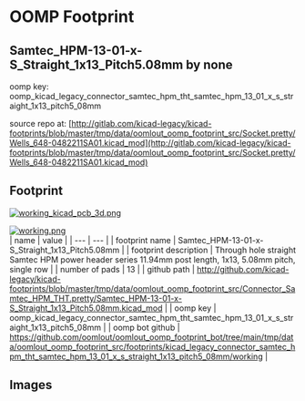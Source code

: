 # OOMP Footprint  
## Samtec_HPM-13-01-x-S_Straight_1x13_Pitch5.08mm  by none  
  
oomp key: oomp_kicad_legacy_connector_samtec_hpm_tht_samtec_hpm_13_01_x_s_straight_1x13_pitch5_08mm  
  
source repo at: [http://gitlab.com/kicad-legacy/kicad-footprints/blob/master/tmp/data/oomlout_oomp_footprint_src/Socket.pretty/Wells_648-0482211SA01.kicad_mod](http://gitlab.com/kicad-legacy/kicad-footprints/blob/master/tmp/data/oomlout_oomp_footprint_src/Socket.pretty/Wells_648-0482211SA01.kicad_mod)  
## Footprint  
  
[![working_kicad_pcb_3d.png](working_kicad_pcb_3d_600.png)](working_kicad_pcb_3d.png)  
  
[![working.png](working_600.png)](working.png)  
| name | value | 
| --- | --- | 
| footprint name | Samtec_HPM-13-01-x-S_Straight_1x13_Pitch5.08mm | 
| footprint description | Through hole straight Samtec HPM power header series 11.94mm post length, 1x13, 5.08mm pitch, single row | 
| number of pads | 13 | 
| github path | http://github.com/kicad-legacy/kicad-footprints/blob/master/tmp/data/oomlout_oomp_footprint_src/Connector_Samtec_HPM_THT.pretty/Samtec_HPM-13-01-x-S_Straight_1x13_Pitch5.08mm.kicad_mod | 
| oomp key | oomp_kicad_legacy_connector_samtec_hpm_tht_samtec_hpm_13_01_x_s_straight_1x13_pitch5_08mm | 
| oomp bot github | https://github.com/oomlout/oomlout_oomp_footprint_bot/tree/main/tmp/data/oomlout_oomp_footprint_src/footprints/kicad_legacy_connector_samtec_hpm_tht_samtec_hpm_13_01_x_s_straight_1x13_pitch5_08mm/working | 
## Images  
